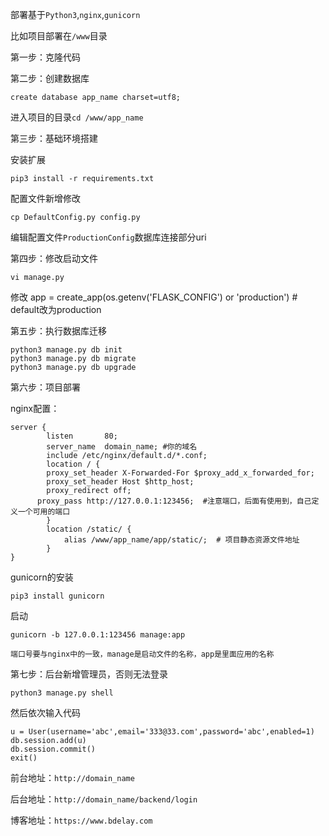 
部署基于`Python3`,`nginx`,`gunicorn`

比如项目部署在`/www`目录

第一步：克隆代码

    
第二步：创建数据库
    
    create database app_name charset=utf8;
    
进入项目的目录`cd /www/app_name`

第三步：基础环境搭建

安装扩展
    
    pip3 install -r requirements.txt
    
配置文件新增修改
    
    cp DefaultConfig.py config.py
    
编辑配置文件`ProductionConfig`数据库连接部分uri
    
第四步：修改启动文件
    
    vi manage.py
    
修改
    app = create_app(os.getenv('FLASK_CONFIG') or 'production')  # default改为production
    
第五步：执行数据库迁移
    
    python3 manage.py db init
    python3 manage.py db migrate
    python3 manage.py db upgrade
    
第六步：项目部署

nginx配置：
    
    server {
            listen       80;
            server_name  domain_name; #你的域名
            include /etc/nginx/default.d/*.conf;
            location / {
            proxy_set_header X-Forwarded-For $proxy_add_x_forwarded_for;
            proxy_set_header Host $http_host;
            proxy_redirect off;
          proxy_pass http://127.0.0.1:123456;  #注意端口，后面有使用到，自己定义一个可用的端口
            }
            location /static/ {
                alias /www/app_name/app/static/;  # 项目静态资源文件地址
            }
    }
    
    
gunicorn的安装
    
    pip3 install gunicorn
    
启动
    
    gunicorn -b 127.0.0.1:123456 manage:app
    
`端口号要与nginx中的一致，manage是启动文件的名称，app是里面应用的名称`
 
    
第七步：后台新增管理员，否则无法登录
    
    python3 manage.py shell

然后依次输入代码
    
    u = User(username='abc',email='333@33.com',password='abc',enabled=1)
    db.session.add(u)
    db.session.commit()
    exit()
    
前台地址：`http://domain_name`

后台地址：`http://domain_name/backend/login`

博客地址：`https://www.bdelay.com`
    
